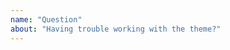 ```yaml
---
name: "Question"
about: "Having trouble working with the theme?"
---
```


<!--
  Before opening a new issue please:
  
  - Verify you have the latest versions of Jekyll and Minimal Mistakes 
    installed by running `bundle update`.
  - Thoroughly read the theme's documentation at
    https://mmistakes.github.io/minimal-mistakes/docs/quick-start-guide/
  - Search all issues at https://github.com/mmistakes/minimal-mistakes/issues 
    for solutions and to avoid duplication.
  - Ask for help at http://talk.jekyllrb.com/
  
  After exhausting these suggestions ask your question below.

  NOTE: Please provide a code repository, gist, code snippet, sample files, or 
  screenshots to triage your issue.
-->

